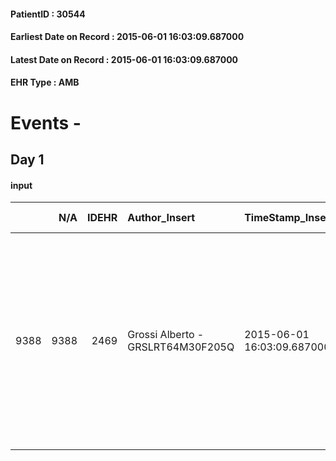 
#### PatientID : 30544
#### Earliest Date on Record : 2015-06-01 16:03:09.687000
#### Latest Date on Record : 2015-06-01 16:03:09.687000
#### EHR Type : AMB

# Events - 

## Day 1

#### input
|      |    N/A |   IDEHR | Author_Insert                     | TimeStamp_Insert           | EHRType   |   PatientID |   IDDigitalSignDocument | persone_vicine   |   Unnamed: 0_x.1 |   IDANAMNESI_SOCIALE | Patient   | FamigliaAltro   | Paziente_T   | FamigliaAltro_T   |   Non_Rilevabile_x.1 | Note_Non_Rilevabile_x.1   | opt_Problemi   | Note_I                                                                                                                             | ds_note_timori                                                                     | chk_contr_sintomi   | opt_paziente_a   | opt_famiglia_a   | opt_adeguatezza   | ds_note_ad                                                               | opt_paziente_solo   | ds_note_con                                                           | opt_presente_assente   | Presenza_minori   | Caregiver_principale   | opt_capacita   | ds_familiari_coinv   | opt_necessario   | opt_risorse_ec   | opt_paziente_psi   | opt_Ins_vol   | ds_note_prio                                                                                                                                                                                                    | opt_paziente_ad   | opt_caregiver_ad   | opt_esenzione   | opt_inv_civile   |   invalidita_perc | ds_codice_es   | Needs     | Domestic partnership           | Fragility   | opt_indennita_acc   | opt_famiglia_psi   |
|-----:|-------:|--------:|:----------------------------------|:---------------------------|:----------|------------:|------------------------:|:-----------------|-----------------:|---------------------:|:----------|:----------------|:-------------|:------------------|---------------------:|:--------------------------|:---------------|:-----------------------------------------------------------------------------------------------------------------------------------|:-----------------------------------------------------------------------------------|:--------------------|:-----------------|:-----------------|:------------------|:-------------------------------------------------------------------------|:--------------------|:----------------------------------------------------------------------|:-----------------------|:------------------|:-----------------------|:---------------|:---------------------|:-----------------|:-----------------|:-------------------|:--------------|:----------------------------------------------------------------------------------------------------------------------------------------------------------------------------------------------------------------|:------------------|:-------------------|:----------------|:-----------------|------------------:|:---------------|:----------|:-------------------------------|:------------|:--------------------|:-------------------|
| 9388 |   9388 |    2469 | Grossi Alberto - GRSLRT64M30F205Q | 2015-06-01 16:03:09.687000 | AMB       |       30544 |                   80506 | N/A              |             1048 |                  666 | No#0      | Si#1            | No#0         | Si#1              |                    0 | NR                        | No#0           | Il pz non sa nulla al momento √® anche poco lucido. La figlia √® sembrata centrata rispetto alla riduzione del malessere del pap√† | La figlia vorrebbe il controllo dei sintomi soprattutto dell'agitazione del pap√†. | controllo sintomi#0 | Indefinite#2     | Congruenti#1     | Si#1              | Al momento sembrano sufficienti le risorse messe in campo dalla famiglia | No#0                | Il pz vive con la coniuge e due badanti che si alternano al domicilio | Presente#1             | No#0              | caregivers             | Adeguato#0     | Daughters            | No#0             | Adeguate#1       | No#0               | No#0          | Il bisogno espresso √® solo a livello clinico al momento. L'urgenza che manifesta la figlia √® l'impostazione di una terapia. La figlia esprime disagio nel vedere il pz in questo stato di agitazione continua | Problematica#0    | Totale#2           | Si#1            | Si#1             |               100 | E01            | Clinici#0 | Coniuge/Convivente#0;Badante#1 | nessuna#0   | No#0                | S√¨#1              |


